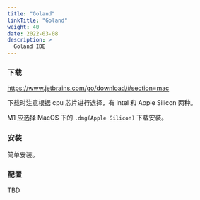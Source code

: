 ```yaml
---
title: "Goland"
linkTitle: "Goland"
weight: 40
date: 2022-03-08
description: >
  Goland IDE
---
```


### 下载

https://www.jetbrains.com/go/download/#section=mac

下载时注意根据 cpu 芯片进行选择，有 intel 和 Apple Silicon 两种。

M1 应选择 MacOS 下的 `.dmg(Apple Silicon)` 下载安装。

### 安装

简单安装。

### 配置

TBD



